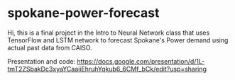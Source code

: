 # spokane-power-forecast
Hi, this is a final project in the Intro to Neural Network class that uses TensorFlow and LSTM network to forecast Spokane's Power demand using actual past data from CAISO.

Presentation and code: https://docs.google.com/presentation/d/1L-tmT2ZSbakDc3xyaYCaaiiEhruhYqkub6_6CMf_bCk/edit?usp=sharing

